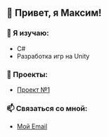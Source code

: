 <h2>👤 Привет, я Максим!</h2>

<h3>🌱 Я изучаю:</h3>
<ul>
    <li>C#</li>
    <li>Разработка игр на Unity</li>
</ul>

<h3>💼  Проекты:</h3>
<ul>
    <li> <a href="https://github.com/TRONMAXS/Game-KnuckleBones/tree/master">Проект №1</a></li>
</ul>

<h3>📫 Связаться со мной:</h3>
<ul>
    <li><a href="mailto:popik.maxim@gmail.com">Мой Email</a></li>
</ul>

